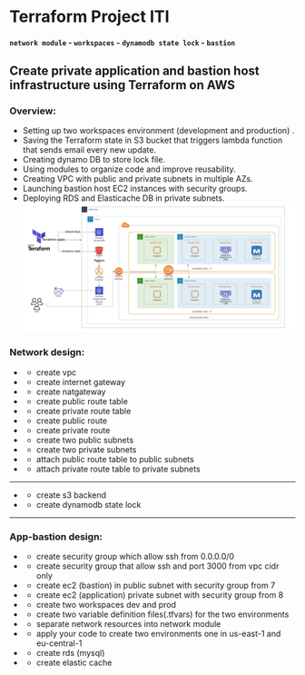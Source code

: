 # Terraform Project ITI
#### `network module` - `workspaces` - `dynamodb state lock` - `bastion`
## Create private application and bastion host infrastructure using Terraform on AWS
### Overview:
- Setting up two workspaces environment (development and production) .
- Saving the Terraform state in S3 bucket that triggers lambda function that sends email every new update.
- Creating dynamo DB to store lock file.
- Using modules to organize code and improve reusability.
- Creating VPC with public and private subnets in multiple AZs.
- Launching bastion host EC2 instances with security groups.
- Deploying RDS and Elasticache DB in private subnets.
 ![alt text](Diagram.jpeg)

### Network design:
* - create vpc
* - create internet gateway
* - create natgateway
* - create public route table
* - create private route table
* - create public route
* - create private route
* - create two public subnets
* - create two private subnets
* - attach public route table to public subnets
* - attach private route table to private subnets
-----------------------------------------------------
* - create s3 backend
* - create dynamodb state lock
-----------------------------------------------------
### App-bastion design:
* - create security group which allow ssh from 0.0.0.0/0
* - create security group that allow ssh and port 3000 from vpc cidr only
* - create ec2 (bastion) in public subnet with security group from 7
* - create ec2 (application) private subnet with security group from 8
* - create two workspaces dev and prod
* - create two variable definition files(.tfvars) for the two environments
* - separate network resources into network module
* - apply your code to create two environments one in us-east-1 and eu-central-1
* - create rds (mysql)
* - create elastic cache
